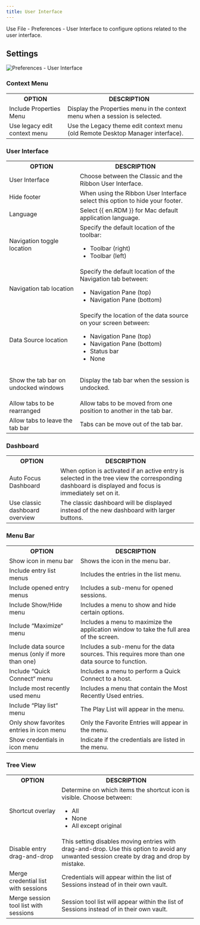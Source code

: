 ```yaml
---
title: User Interface
---
```

Use File - Preferences - User Interface to configure options related to the user interface. 

## Settings 

![Preferences - User Interface](https://webdevolutions.azureedge.net/docs/en/rdm/mac/clip10318.png) 

### Context Menu 

<table>
	<tr>
		<th>
OPTION 
		</th>
		<th>
DESCRIPTION 
		</th>
	</tr>
	<tr>
		<td>
Include Properties Menu 
		</td>
		<td>
Display the Properties menu in the context menu when a session is selected. 
		</td>
	</tr>
	<tr>
		<td>
Use legacy edit context menu 
		</td>
		<td>
Use the Legacy theme edit context menu (old Remote Desktop Manager interface). 
		</td>
	</tr>
</table>

### User Interface 

<table>
	<tr>
		<th>
OPTION 
		</th>
		<th>
DESCRIPTION 
		</th>
	</tr>
	<tr>
		<td>
User Interface 
		</td>
		<td>
Choose between the Classic and the Ribbon User Interface. 
		</td>
	</tr>
	<tr>
		<td>
Hide footer 
		</td>
		<td>
When using the Ribbon User Interface select this option to hide your footer. 
		</td>
	</tr>
	<tr>
		<td>
Language 
		</td>
		<td>
Select {{ en.RDM }} for Mac default application language. 
		</td>
	</tr>
	<tr>
		<td>
Navigation toggle location 
		</td>
		<td>
Specify the default location of the toolbar: 

* Toolbar (right) 
* Toolbar (left) 
		</td>
	</tr>
	<tr>
		<td>
Navigation tab location 
		</td>
		<td>
Specify the default location of the Navigation tab between: 

* Navigation Pane (top) 
* Navigation Pane (bottom) 
		</td>
	</tr>
	<tr>
		<td>
Data Source location 
		</td>
		<td>
Specify the location of the data source on your screen between: 

* Navigation Pane (top) 
* Navigation Pane (bottom) 
* Status bar 
* None 
		</td>
	</tr>
	<tr>
		<td>
Show the tab bar on undocked windows 
		</td>
		<td>
Display the tab bar when the session is undocked. 
		</td>
	</tr>
	<tr>
		<td>
Allow tabs to be rearranged 
		</td>
		<td>
Allow tabs to be moved from one position to another in the tab bar. 
		</td>
	</tr>
	<tr>
		<td>
Allow tabs to leave the tab bar 
		</td>
		<td>
Tabs can be move out of the tab bar. 
		</td>
	</tr>
</table>

### Dashboard 

<table>
	<tr>
		<th>
OPTION 
		</th>
		<th>
DESCRIPTION 
		</th>
	</tr>
	<tr>
		<td>
Auto Focus Dashboard 
		</td>
		<td>
When option is activated if an active entry is selected in the tree view the corresponding dashboard is displayed and focus is immediately set on it. 
		</td>
	</tr>
	<tr>
		<td>
Use classic dashboard overview 
		</td>
		<td>
The classic dashboard will be displayed instead of the new dashboard with larger buttons. 
		</td>
	</tr>
</table>

### Menu Bar 

<table>
	<tr>
		<th>
OPTION 
		</th>
		<th>
DESCRIPTION 
		</th>
	</tr>
	<tr>
		<td>
Show icon in menu bar 
		</td>
		<td>
Shows the icon in the menu bar. 
		</td>
	</tr>
	<tr>
		<td>
Include entry list menus 
		</td>
		<td>
Includes the entries in the list menu. 
		</td>
	</tr>
	<tr>
		<td>
Include opened entry menus 
		</td>
		<td>
Includes a sub-menu for opened sessions. 
		</td>
	</tr>
	<tr>
		<td>
Include Show/Hide menu 
		</td>
		<td>
Includes a menu to show and hide certain options. 
		</td>
	</tr>
	<tr>
		<td>
Include “Maximize“ menu 
		</td>
		<td>
Includes a menu to maximize the application window to take the full area of the screen. 
		</td>
	</tr>
	<tr>
		<td>
Include data source menus (only if more than one) 
		</td>
		<td>
Includes a sub-menu for the data sources. This requires more than one data source to function. 
		</td>
	</tr>
	<tr>
		<td>
Include “Quick Connect“ menu 
		</td>
		<td>
Includes a menu to perform a Quick Connect to a host. 
		</td>
	</tr>
	<tr>
		<td>
Include most recently used menu 
		</td>
		<td>
Includes a menu that contain the Most Recently Used entries. 
		</td>
	</tr>
	<tr>
		<td>
Include “Play list“ menu 
		</td>
		<td>
The Play List will appear in the menu. 
		</td>
	</tr>
	<tr>
		<td>
Only show favorites entries in icon menu 
		</td>
		<td>
Only the Favorite Entries will appear in the menu. 
		</td>
	</tr>
	<tr>
		<td>
Show credentials in icon menu 
		</td>
		<td>
Indicate if the credentials are listed in the menu. 
		</td>
	</tr>
</table>

### Tree View 

<table>
	<tr>
		<th>
OPTION 
		</th>
		<th>
DESCRIPTION 
		</th>
	</tr>
	<tr>
		<td>
Shortcut overlay 
		</td>
		<td>
Determine on which items the shortcut icon is visible. Choose between: 

* All 
* None 
* All except original 
		</td>
	</tr>
	<tr>
		<td>
Disable entry drag-and-drop 
		</td>
		<td>
This setting disables moving entries with drag-and-drop. Use this option to avoid any unwanted session create by drag and drop by mistake. 
		</td>
	</tr>
	<tr>
		<td>
Merge credential list with sessions 
		</td>
		<td>
Credentials will appear within the list of Sessions instead of in their own vault. 
		</td>
	</tr>
	<tr>
		<td>
Merge session tool list with sessions 
		</td>
		<td>
Session tool list will appear within the list of Sessions instead of in their own vault. 
		</td>
	</tr>
</table>


